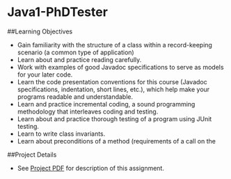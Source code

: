 # Java1-PhDTester

##Learning Objectives
- Gain familiarity with the structure of a class within a record-keeping scenario (a common type of application)
- Learn about and practice reading carefully.
- Work with examples of good Javadoc specifications to serve as models for your later code.
- Learn the code presentation conventions for this course (Javadoc specifications, indentation, short lines, etc.),
which help make your programs readable and understandable.
- Learn and practice incremental coding, a sound programming methodology that interleaves coding and testing.
- Learn about and practice thorough testing of a program using JUnit testing.
- Learn to write class invariants.
- Learn about preconditions of a method (requirements of a call on the

##Project Details
- See [Project PDF](https://github.com/vchen02/Java1-PhDTester/blob/master/a1.pdf) for description of this assignment.
